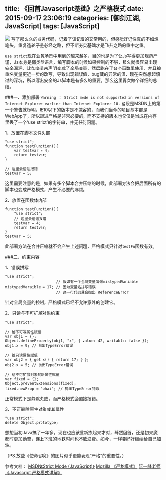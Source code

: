 title: 《回首Javascript基础》之严格模式
date: 2015-09-17 23:06:19
categories: [御剑江湖, JavaScript]
tags: [JavaScript]
---
![](/img/game/call_on_duty.jpg)
写了那么久的业务代码，记着了该记着的又常用的，但感觉好记性真的不如烂笔头，重复造轮子是必经之路，但不断夯实基础才是飞升之路的重中之重。

`use strict`现在业务场景中用到的越来越多，目的也是为了让Js写得更加规范严谨，Js本身是弱类型语言，编写脚本的时候如果控制的不够，那么就很容易出现安全漏洞，比如变量未声明变成了全局变量，然后跑在了各个函数里使用，并且被重名变量更近一步的改写，导致出现错误值，bug藏的异常的深，现在突然想起填过的深坑，所以写出安全的Js脚本是有多么的重要，那么这里再次做个详细的总结。


###一、添加部署
`Warning ： Strict mode is not supported in versions of Internet Explorer earlier than Internet Explorer 10.`
这段是MSDN上的第一个警告就标明，IE10以下的版本是不兼容的，而我们当今的项目基本都是WebApp了，所以跟进严格是非常必要的，而不支持的版本也仅仅是当成在内存里丢了一个‘use strict’的字符串，并无任何问题。

1、放置在脚本文件头部
```
"use strict";
function testFunction(){
    var testvar = 4;
    return testvar;
}

// 这里会语法报错
testvar = 5;
```
这里需要注意的是，如果有多个脚本合并压缩的时候，此部署方法会把后面所有的脚本也变成严格模式，产生不必要的麻烦。

2、放置在函数体内部
```
function testFunction(){
    "use strict";
    // 这里会语法报错
    testvar = 4;
    return testvar;
}
testvar = 5;
```
此部署方法在合并压缩就不会产生上述问题，严格模式只针对`testFn`函数有效。

###二、约束内容

1、错误拼写
```
"use strict";
                       // 假如有一个全局变量叫做mistypedVariable
mistypedVaraible = 17; // 因为变量名拼写错误
                       // 这一行代码就会抛出 ReferenceError
```
针对全局变量的控制，严格模式已经不允许意外的创建它。

2、只读与不可扩展对象约束
```
"use strict";

// 给不可写属性赋值
var obj1 = {};
Object.defineProperty(obj1, "x", { value: 42, writable: false });
obj1.x = 9; // 抛出TypeError错误

// 给只读属性赋值
var obj2 = { get x() { return 17; } };
obj2.x = 5; // 抛出TypeError错误

// 给不可扩展对象的新属性赋值
var fixed = {};
Object.preventExtensions(fixed);
fixed.newProp = "ohai"; // 抛出TypeError错误
```
正常模式下是静默失败，而严格模式会直接报错。

3、不可删除原生对象或其属性
```
"use strict";
delete Object.prototype;
```


想想当初Java搞了一年多，现在也应该重新拣起来才对，蓦然回首，还是初来魔都时更加勤奋，连上下班的地铁时间也不敢浪费。如今，一样要好好继续给自己加油。

（PS.放些《使命召唤》的图片似乎更能表现“严格”的重要性。）

参考文档：
[MSDN《Strict Mode (JavaScript)》](https://msdn.microsoft.com/en-us/library/br230269.aspx)
[Mozilla 《严格模式》](https://developer.mozilla.org/zh-CN/docs/Web/JavaScript/Reference/Strict_mode)
[阮一峰老师《Javascript 严格模式详解》](http://www.ruanyifeng.com/blog/2013/01/javascript_strict_mode.html)

